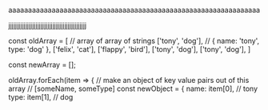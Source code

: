 aaaaaaaaaaaaaaaaaaaaaaaaaaaaaaaaaaaaaaaaaaaaaaaaaaaaaaaaaaaaaaaa


jjjjjjjjjjjjjjjjjjjjjjjjjjjjjjjjjjjjjjjjjjjjjj

const oldArray = [ // array of array of strings
  ['tony', 'dog'], // { name: 'tony', type: 'dog' },
  ['felix', 'cat'],
  ['flappy', 'bird'],
  ['tony', 'dog'],
  ['tony', 'dog'],
]

const newArray = [];

oldArray.forEach(item => {
  // make an object of key value pairs out of this array
 // [someName, someType] 
  const newObject = {
    name: item[0], // tony
    type: item[1], // dog